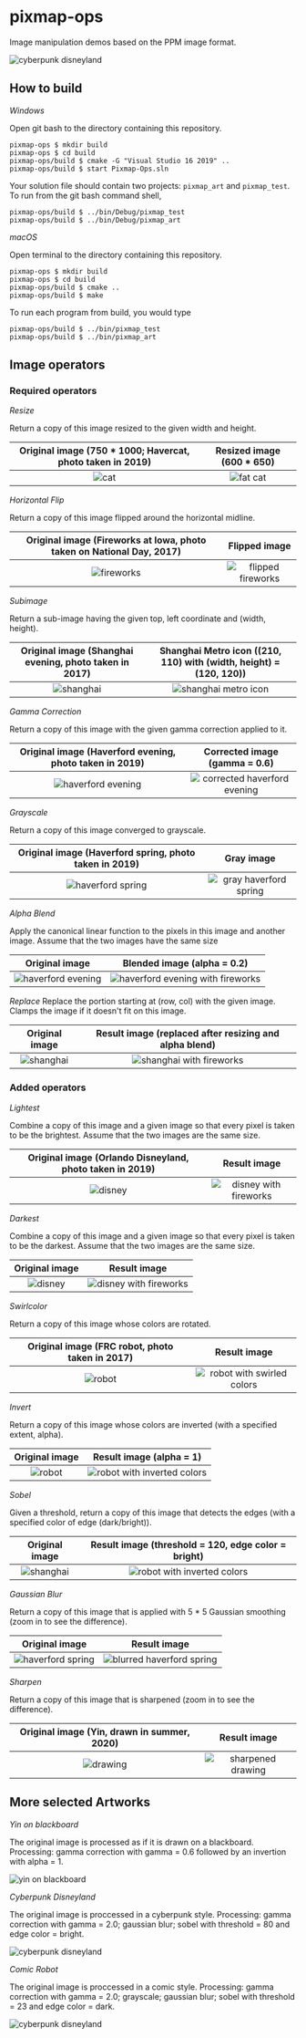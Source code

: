 # pixmap-ops

Image manipulation demos based on the PPM image format.

![cyberpunk disneyland](results/disneysobel.png)

## How to build

*Windows*

Open git bash to the directory containing this repository.

```
pixmap-ops $ mkdir build
pixmap-ops $ cd build
pixmap-ops/build $ cmake -G "Visual Studio 16 2019" ..
pixmap-ops/build $ start Pixmap-Ops.sln
```

Your solution file should contain two projects: `pixmap_art` and `pixmap_test`.
To run from the git bash command shell, 

```
pixmap-ops/build $ ../bin/Debug/pixmap_test
pixmap-ops/build $ ../bin/Debug/pixmap_art
```

*macOS*

Open terminal to the directory containing this repository.

```
pixmap-ops $ mkdir build
pixmap-ops $ cd build
pixmap-ops/build $ cmake ..
pixmap-ops/build $ make
```

To run each program from build, you would type

```
pixmap-ops/build $ ../bin/pixmap_test
pixmap-ops/build $ ../bin/pixmap_art
```

## Image operators

### Required operators

*Resize*

Return a copy of this image resized to the given width and height. 

Original image (750 \* 1000; Havercat, photo taken in 2019)            |  Resized image (600 \* 650)
:-------------------------:|:-------------------------:
![cat](images/cat.png)  |  ![fat cat](results/fatcat.png)


*Horizontal* *Flip*

Return a copy of this image flipped around the horizontal midline.

Original image (Fireworks at Iowa, photo taken on National Day, 2017)            |  Flipped image
:-------------------------:|:-------------------------:
![fireworks](images/fire.png)  |  ![flipped fireworks](results/flipfire.png)

*Subimage*

Return a sub-image having the given top, left coordinate and (width, height).

Original image (Shanghai evening, photo taken in 2017)            |  Shanghai Metro icon ((210, 110) with (width, height) = (120, 120))
:-------------------------:|:-------------------------:
![shanghai](images/shanghai.png)  |  ![shanghai metro icon](results/metro.png)


*Gamma* *Correction*

Return a copy of this image with the given gamma correction applied to it.

Original image (Haverford evening, photo taken in 2019)            |  Corrected image (gamma = 0.6)
:-------------------------:|:-------------------------:
![haverford evening](images/hceve.png)  |  ![corrected haverford evening](results/gamma-hceve.png)


*Grayscale*

Return a copy of this image converged to grayscale.

Original image (Haverford spring, photo taken in 2019)            |  Gray image
:-------------------------:|:-------------------------:
![haverford spring](images/hcspring.png)  |  ![gray haverford spring](results/gray-hcspring.png)


*Alpha* *Blend*

Apply the canonical linear function to the pixels in this image and another image. Assume that the two images have the same size

Original image          |  Blended image (alpha = 0.2)
:-------------------------:|:-------------------------:
![haverford evening](results/gamma-hceve.png)  |  ![haverford evening with fireworks](results/hcfirework.png)


*Replace*
Replace the portion starting at (row, col) with the given image. Clamps the image if it doesn't fit on this image.

Original image          |  Result image (replaced after resizing and alpha blend)
:-------------------------:|:-------------------------:
![shanghai](images/shanghai.png)  |  ![shanghai with fireworks](results/shfireworks.png)


### Added operators

*Lightest*

Combine a copy of this image and a given image so that every pixel is taken to be the brightest. Assume that the two images are the same size.

Original image (Orlando Disneyland, photo taken in 2019)         |  Result image
:-------------------------:|:-------------------------:
![disney](images/disney.png)  |  ![disney with fireworks](results/lightfirework.png)

*Darkest*

Combine a copy of this image and a given image so that every pixel is taken to be the darkest. Assume that the two images are the same size.

Original image        |  Result image
:-------------------------:|:-------------------------:
![disney](images/disney.png)  |  ![disney with fireworks](results/darkfirework.png)

*Swirlcolor*

Return a copy of this image whose colors are rotated.

Original image (FRC robot, photo taken in 2017)        |  Result image
:-------------------------:|:-------------------------:
![robot](images/robot.png)  |  ![robot with swirled colors](results/swirlrobot.png)

*Invert*

Return a copy of this image whose colors are inverted (with a specified extent, alpha).

Original image        |  Result image (alpha = 1)
:-------------------------:|:-------------------------:
![robot](images/robot.png)  |  ![robot with inverted colors](results/invertdraw.png)

*Sobel*

Given a threshold, return a copy of this image that detects the edges (with a specified color of edge (dark/bright)).

Original image        |  Result image (threshold = 120, edge color = bright)
:-------------------------:|:-------------------------:
![shanghai](images/shanghai.png)  |  ![robot with inverted colors](results/shsobel.png)

*Gaussian* *Blur*

Return a copy of this image that is applied with 5 \* 5 Gaussian smoothing (zoom in to see the difference).

Original image        |  Result image
:-------------------------:|:-------------------------:
![haverford spring](images/hcspring.png)  |  ![blurred haverford spring](results/blurhcspring.png)

*Sharpen*

Return a copy of this image that is sharpened (zoom in to see the difference).

Original image (Yin, drawn in summer, 2020)       |  Result image
:-------------------------:|:-------------------------:
![drawing](images/draw.png)  |  ![sharpened drawing](results/sharpenfire.png)



## More selected Artworks

*Yin on blackboard*

The original image is processed as if it is drawn on a blackboard. Processing: gamma correction with gamma = 0.6 followed by an invertion with alpha = 1.

![yin on blackboard](results/boarddraw.png)

*Cyberpunk Disneyland*

The original image is proccessed in a cyberpunk style. Processing: gamma correction with gamma = 2.0; gaussian blur; sobel with threshold = 80 and edge color = bright.

![cyberpunk disneyland](results/disneysobel.png)

*Comic Robot*

The original image is proccessed in a comic style. Processing: gamma correction with gamma = 2.0; grayscale; gaussian blur; sobel with threshold = 23 and edge color = dark.

![cyberpunk disneyland](results/robotsobel.png)



